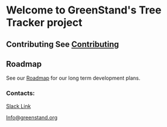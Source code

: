 # Welcome to GreenStand's Tree Tracker project

## Contributing See [Contributing](https://github.com/Greenstand/Development-Overview/blob/master/Contributing.md) 

## Roadmap

See our [Roadmap](https://github.com/Greenstand/Development-Overview/blob/master/Roadmap.md) for our long term development plans.

### Contacts: 
[Slack Link](https://join.slack.com/t/greenstand/shared_invite/enQtMjcyMzgyMjk4NzU3LWZmNjM3YzY5N2Q0MzQ5YTM4OGZkMWJhM2U4MTkyYjI2NjhkN2YxNTRiMDIwNWQ5ZTVlNDczYzBjZmMxYzM2ZjU)

Info@greenstand.org
